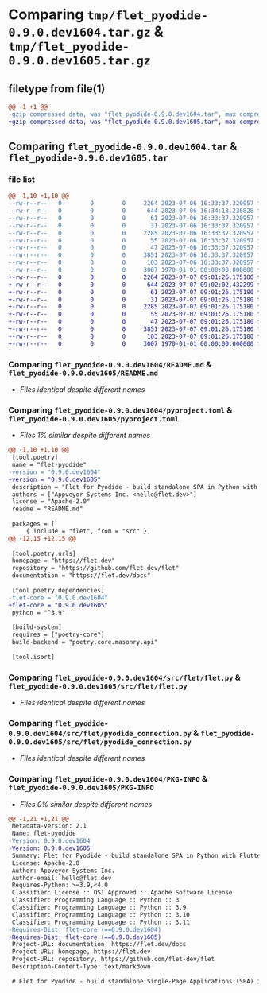 # Comparing `tmp/flet_pyodide-0.9.0.dev1604.tar.gz` & `tmp/flet_pyodide-0.9.0.dev1605.tar.gz`

## filetype from file(1)

```diff
@@ -1 +1 @@
-gzip compressed data, was "flet_pyodide-0.9.0.dev1604.tar", max compression
+gzip compressed data, was "flet_pyodide-0.9.0.dev1605.tar", max compression
```

## Comparing `flet_pyodide-0.9.0.dev1604.tar` & `flet_pyodide-0.9.0.dev1605.tar`

### file list

```diff
@@ -1,10 +1,10 @@
--rw-r--r--   0        0        0     2264 2023-07-06 16:33:37.320957 flet_pyodide-0.9.0.dev1604/README.md
--rw-r--r--   0        0        0      644 2023-07-06 16:34:13.236828 flet_pyodide-0.9.0.dev1604/pyproject.toml
--rw-r--r--   0        0        0       61 2023-07-06 16:33:37.320957 flet_pyodide-0.9.0.dev1604/src/flet/__init__.py
--rw-r--r--   0        0        0       31 2023-07-06 16:33:37.320957 flet_pyodide-0.9.0.dev1604/src/flet/canvas/__init__.py
--rw-r--r--   0        0        0     2285 2023-07-06 16:33:37.320957 flet_pyodide-0.9.0.dev1604/src/flet/flet.py
--rw-r--r--   0        0        0       55 2023-07-06 16:33:37.320957 flet_pyodide-0.9.0.dev1604/src/flet/matplotlib_chart.py
--rw-r--r--   0        0        0       47 2023-07-06 16:33:37.320957 flet_pyodide-0.9.0.dev1604/src/flet/plotly_chart.py
--rw-r--r--   0        0        0     3851 2023-07-06 16:33:37.320957 flet_pyodide-0.9.0.dev1604/src/flet/pyodide_connection.py
--rw-r--r--   0        0        0      103 2023-07-06 16:33:37.320957 flet_pyodide-0.9.0.dev1604/src/flet/version.py
--rw-r--r--   0        0        0     3007 1970-01-01 00:00:00.000000 flet_pyodide-0.9.0.dev1604/PKG-INFO
+-rw-r--r--   0        0        0     2264 2023-07-07 09:01:26.175180 flet_pyodide-0.9.0.dev1605/README.md
+-rw-r--r--   0        0        0      644 2023-07-07 09:02:02.432299 flet_pyodide-0.9.0.dev1605/pyproject.toml
+-rw-r--r--   0        0        0       61 2023-07-07 09:01:26.175180 flet_pyodide-0.9.0.dev1605/src/flet/__init__.py
+-rw-r--r--   0        0        0       31 2023-07-07 09:01:26.175180 flet_pyodide-0.9.0.dev1605/src/flet/canvas/__init__.py
+-rw-r--r--   0        0        0     2285 2023-07-07 09:01:26.175180 flet_pyodide-0.9.0.dev1605/src/flet/flet.py
+-rw-r--r--   0        0        0       55 2023-07-07 09:01:26.175180 flet_pyodide-0.9.0.dev1605/src/flet/matplotlib_chart.py
+-rw-r--r--   0        0        0       47 2023-07-07 09:01:26.175180 flet_pyodide-0.9.0.dev1605/src/flet/plotly_chart.py
+-rw-r--r--   0        0        0     3851 2023-07-07 09:01:26.175180 flet_pyodide-0.9.0.dev1605/src/flet/pyodide_connection.py
+-rw-r--r--   0        0        0      103 2023-07-07 09:01:26.175180 flet_pyodide-0.9.0.dev1605/src/flet/version.py
+-rw-r--r--   0        0        0     3007 1970-01-01 00:00:00.000000 flet_pyodide-0.9.0.dev1605/PKG-INFO
```

### Comparing `flet_pyodide-0.9.0.dev1604/README.md` & `flet_pyodide-0.9.0.dev1605/README.md`

 * *Files identical despite different names*

### Comparing `flet_pyodide-0.9.0.dev1604/pyproject.toml` & `flet_pyodide-0.9.0.dev1605/pyproject.toml`

 * *Files 1% similar despite different names*

```diff
@@ -1,10 +1,10 @@
 [tool.poetry]
 name = "flet-pyodide"
-version = "0.9.0.dev1604"
+version = "0.9.0.dev1605"
 description = "Flet for Pyodide - build standalone SPA in Python with Flutter UI."
 authors = ["Appveyor Systems Inc. <hello@flet.dev>"]
 license = "Apache-2.0"
 readme = "README.md"
 
 packages = [
     { include = "flet", from = "src" },
@@ -12,15 +12,15 @@
 
 [tool.poetry.urls]
 homepage = "https://flet.dev"
 repository = "https://github.com/flet-dev/flet"
 documentation = "https://flet.dev/docs"
 
 [tool.poetry.dependencies]
-flet-core = "0.9.0.dev1604"
+flet-core = "0.9.0.dev1605"
 python = "^3.9"
 
 [build-system]
 requires = ["poetry-core"]
 build-backend = "poetry.core.masonry.api"
 
 [tool.isort]
```

### Comparing `flet_pyodide-0.9.0.dev1604/src/flet/flet.py` & `flet_pyodide-0.9.0.dev1605/src/flet/flet.py`

 * *Files identical despite different names*

### Comparing `flet_pyodide-0.9.0.dev1604/src/flet/pyodide_connection.py` & `flet_pyodide-0.9.0.dev1605/src/flet/pyodide_connection.py`

 * *Files identical despite different names*

### Comparing `flet_pyodide-0.9.0.dev1604/PKG-INFO` & `flet_pyodide-0.9.0.dev1605/PKG-INFO`

 * *Files 0% similar despite different names*

```diff
@@ -1,21 +1,21 @@
 Metadata-Version: 2.1
 Name: flet-pyodide
-Version: 0.9.0.dev1604
+Version: 0.9.0.dev1605
 Summary: Flet for Pyodide - build standalone SPA in Python with Flutter UI.
 License: Apache-2.0
 Author: Appveyor Systems Inc.
 Author-email: hello@flet.dev
 Requires-Python: >=3.9,<4.0
 Classifier: License :: OSI Approved :: Apache Software License
 Classifier: Programming Language :: Python :: 3
 Classifier: Programming Language :: Python :: 3.9
 Classifier: Programming Language :: Python :: 3.10
 Classifier: Programming Language :: Python :: 3.11
-Requires-Dist: flet-core (==0.9.0.dev1604)
+Requires-Dist: flet-core (==0.9.0.dev1605)
 Project-URL: documentation, https://flet.dev/docs
 Project-URL: homepage, https://flet.dev
 Project-URL: repository, https://github.com/flet-dev/flet
 Description-Content-Type: text/markdown
 
 # Flet for Pyodide - build standalone Single-Page Applications (SPA) in Python with Flutter UI
```

